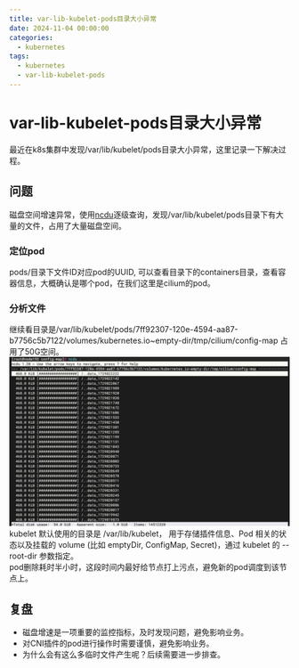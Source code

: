 ```yaml
---
title: var-lib-kubelet-pods目录大小异常
date: 2024-11-04 00:00:00
categories:
  - kubernetes
tags:
  - kubernetes
  - var-lib-kubelet-pods
---
```

# var-lib-kubelet-pods目录大小异常
最近在k8s集群中发现/var/lib/kubelet/pods目录大小异常，这里记录一下解决过程。
## 问题
磁盘空间增速异常，使用[ncdu](xxxx)逐级查询，发现/var/lib/kubelet/pods目录下有大量的文件，占用了大量磁盘空间。
### 定位pod
pods/目录下文件ID对应pod的UUID, 可以查看目录下的containers目录，查看容器信息，大概确认是哪个pod，在我们这里是cilium的pod。   
### 分析文件
继续看目录是/var/lib/kubelet/pods/7ff92307-120e-4594-aa87-b7756c5b7122/volumes/kubernetes.io~empty-dir/tmp/cilium/config-map  占用了50G空间。
![img.png](../../../../../public/img/20241104-1.png)
kubelet 默认使用的目录是 /var/lib/kubelet， 用于存储插件信息、Pod 相关的状态以及挂载的 volume (比如 emptyDir, ConfigMap, Secret)，通过 kubelet 的 --root-dir 参数指定。  
pod删除耗时半小时，这段时间内最好给节点打上污点，避免新的pod调度到该节点上。
## 复盘
- 磁盘增速是一项重要的监控指标，及时发现问题，避免影响业务。
- 对CNI插件的pod进行操作时需要谨慎，避免影响业务。
- 为什么会有这么多临时文件产生呢？后续需要进一步排查。
